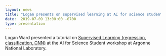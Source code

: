 ```yaml
---
layout: news
title: "Logan presents on supervised learning at AI for science student workshop"
date:  2019-07-09 13:00:00 -0700
type: presentation
---
```


Logan Ward presented a tutorial on [Supervised Learning (regression, classification, CNN)](https://www.researchgate.net/publication/334328220_Supervised_Learning_Regression_and_Classification) at the AI for Science Student workshop at Argonne National Laboratory.
